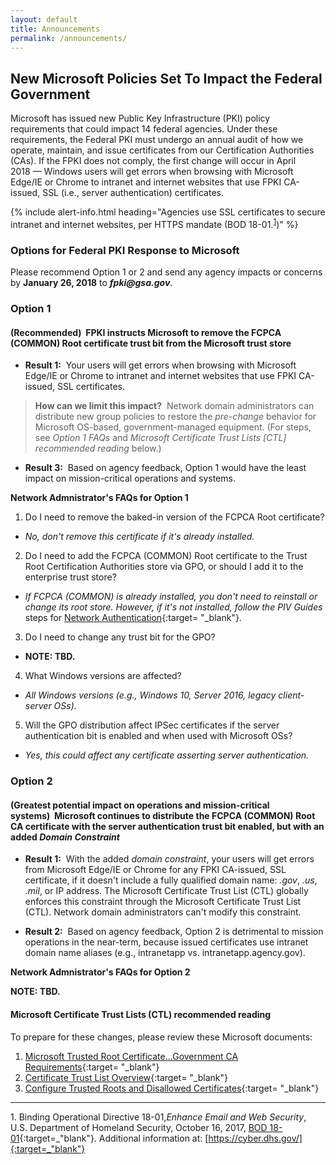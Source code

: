 ```yaml
---
layout: default
title: Announcements
permalink: /announcements/
---
```


## New Microsoft Policies Set To Impact the Federal Government

Microsoft has issued new Public Key Infrastructure (PKI) policy requirements that could impact 14 federal agencies. Under these requirements, the Federal PKI must undergo an annual audit of how we operate, maintain, and issue certificates from our Certification Authorities (CAs). If the FPKI does not comply, the first change will occur in April 2018&nbsp;&mdash;&nbsp;Windows users will get errors when browsing with Microsoft Edge/IE or Chrome to intranet and internet websites that use FPKI CA-issued, SSL (i.e., server authentication) certificates.

{% include alert-info.html heading="Agencies use SSL certificates to secure intranet and internet websites, per HTTPS mandate (BOD 18-01.<sup>[1](#1)</sup>)" %} 

### Options for Federal PKI Response to Microsoft

Please recommend Option 1 or 2 and send any agency impacts or concerns by **January 26, 2018** to **_fpki@gsa.gov_**. 

### Option 1
#### (Recommended)&nbsp;&nbsp;FPKI instructs Microsoft to remove the FCPCA (COMMON) Root certificate trust bit from the Microsoft trust store

* **Result 1:**&nbsp;&nbsp;Your users will get errors when browsing with Microsoft Edge/IE or Chrome to intranet and internet websites that use FPKI CA-issued, SSL certificates.

> **How can we limit this impact?**&nbsp;&nbsp;Network domain administrators can distribute new group policies to restore the _pre-change_ behavior for Microsoft OS-based, government-managed equipment. (For steps, see _Option 1 FAQs_ and _Microsoft Certificate Trust Lists [CTL] recommended reading_ below.)

* **Result 3:**&nbsp;&nbsp;Based on agency feedback, Option 1 would have the least impact on mission-critical operations and systems. 

**Network Admnistrator's FAQs for Option 1**

1. Do I need to remove the baked-in version of the FCPCA Root certificate?
* _No, don't remove this certificate if it's already installed._
2. Do I need to add the FCPCA (COMMON) Root certificate to the Trust Root Certification Authorities store via GPO, or should I add it to the enterprise trust store?
* _If FCPCA (COMMON) is already installed, you don't need to reinstall or change its root store. However, if it's not installed, follow the PIV Guides_ steps for [Network Authentication](https://piv.idmanagement.gov/networkconfig/){:target= "_blank"}.
3. Do I need to change any trust bit for the GPO?
* **NOTE: TBD.**
4. What Windows versions are affected?
* _All Windows versions (e.g., Windows 10, Server 2016, legacy client-server OSs)._
5. Will the GPO distribution affect IPSec certificates if the server authentication bit is enabled and when used with Microsoft OSs?
* _Yes, this could affect any certificate asserting server authentication._

### Option 2
#### (Greatest potential impact on operations and mission-critical systems)&nbsp;&nbsp;Microsoft continues to distribute the FCPCA (COMMON) Root CA certificate with the server authentication trust bit enabled, but with an added _Domain Constraint_

* **Result 1:**&nbsp;&nbsp;With the added _domain constraint_, your users will get errors from Microsoft Edge/IE or Chrome for any FPKI CA-issued, SSL certificate, if it doesn't include a fully qualified domain name: _.gov_, _.us_, _.mil_, or IP address. The Microsoft Certificate Trust List (CTL) globally enforces this constraint through the Microsoft Certificate Trust List (CTL). Network domain administrators can't modify this constraint. 

* **Result 2:**&nbsp;&nbsp;Based on agency feedback, Option 2 is detrimental to mission operations in the near-term, because issued certificates use intranet domain name aliases (e.g., intranetapp vs. intranetapp.agency.gov).

**Network Admnistrator's FAQs for Option 2**

**NOTE: TBD.**

#### Microsoft Certificate Trust Lists (CTL) recommended reading

To prepare for these changes, please review these Microsoft documents:

1. [Microsoft Trusted Root Certificate...Government CA Requirements](https://social.technet.microsoft.com/wiki/contents/articles/31635.microsoft-trusted-root-certificate-program-audit-requirements.aspx#Government_CA_Requirements){:target= "_blank"}
2. [Certificate Trust List Overview](https://msdn.microsoft.com/en-us/library/windows/desktop/aa376545(v=vs.85).aspx){:target= "_blank"}
2. [Configure Trusted Roots and Disallowed Certificates](https://technet.microsoft.com/en-us/library/dn265983.aspx){:target= "_blank"}

-------
<a name="1">1</a>. Binding Operational Directive 18-01,_Enhance Email and Web Security_, U.S. Department of Homeland Security, October 16, 2017, [BOD 18-01](https://cyber.dhs.gov/assets/report/bod-18-01.pdf){:target=_"blank"}. Additional information at: [https://cyber.dhs.gov/]{:target=_"blank"}

